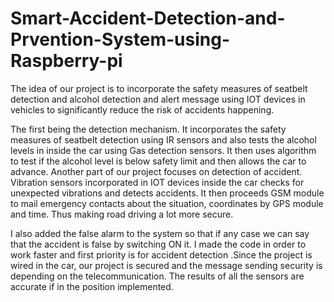 # Smart-Accident-Detection-and-Prvention-System-using-Raspberry-pi
The idea of our project is to incorporate the safety measures of seatbelt detection and alcohol detection and alert message using IOT devices in vehicles to significantly reduce the risk of accidents happening.

The first being the detection mechanism. It incorporates the safety measures of seatbelt detection using IR sensors and also tests the alcohol levels in inside the car using Gas detection sensors. It then uses algorithm to test if the alcohol level is below safety limit and then allows the car to advance. Another part of our project focuses on detection of accident. Vibration sensors incorporated in IOT devices inside the car checks for unexpected vibrations and detects accidents. It then proceeds GSM module to mail emergency contacts about the situation, coordinates by GPS module and time. Thus making road driving a lot more secure. 

I also added the false alarm to the system so that if any case we can say that the accident is false by switching ON it. I made the code in order to work faster and first priority is for accident detection .Since the project is wired in the car, our project is secured and the message sending security is depending on the telecommunication. The results of all the sensors are accurate if in the position implemented.

